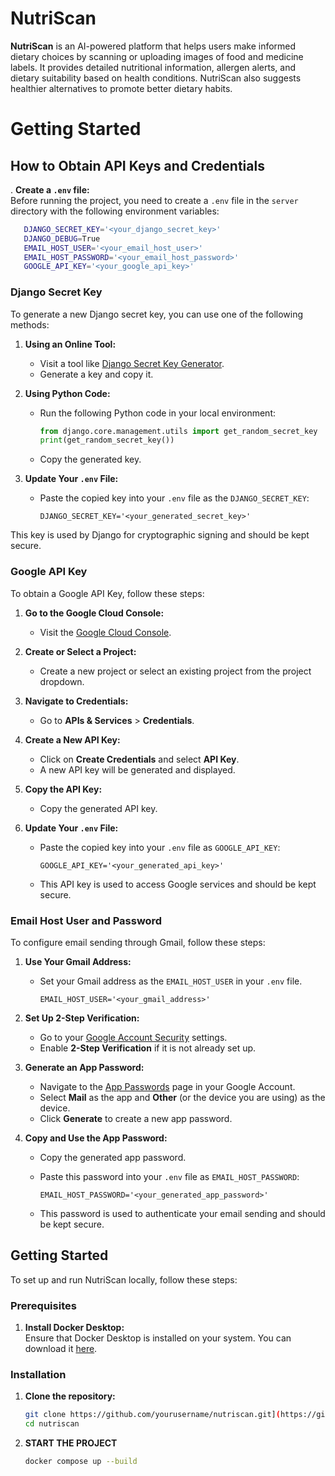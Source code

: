 # NutriScan

**NutriScan** is an AI-powered platform that helps users make informed dietary choices by scanning or uploading images of food and medicine labels. It provides detailed nutritional information, allergen alerts, and dietary suitability based on health conditions. NutriScan also suggests healthier alternatives to promote better dietary habits.

# Getting Started

## How to Obtain API Keys and Credentials



. **Create a `.env` file:**  
   Before running the project, you need to create a `.env` file in the `server` directory with the following environment variables:

  ```bash
     DJANGO_SECRET_KEY='<your_django_secret_key>'
     DJANGO_DEBUG=True
     EMAIL_HOST_USER='<your_email_host_user>'
     EMAIL_HOST_PASSWORD='<your_email_host_password>'
     GOOGLE_API_KEY='<your_google_api_key>'
  ```

### Django Secret Key

To generate a new Django secret key, you can use one of the following methods:

1. **Using an Online Tool:**
   - Visit a tool like [Django Secret Key Generator](https://miniwebtool.com/django-secret-key-generator/).
   - Generate a key and copy it.

2. **Using Python Code:**
   - Run the following Python code in your local environment:

     ```python
     from django.core.management.utils import get_random_secret_key
     print(get_random_secret_key())
     ```

   - Copy the generated key.

3. **Update Your `.env` File:**
   - Paste the copied key into your `.env` file as the `DJANGO_SECRET_KEY`:

     ```env
     DJANGO_SECRET_KEY='<your_generated_secret_key>'
     ```

This key is used by Django for cryptographic signing and should be kept secure.

### Google API Key

To obtain a Google API Key, follow these steps:

1. **Go to the Google Cloud Console:**
   - Visit the [Google Cloud Console](https://console.cloud.google.com/).

2. **Create or Select a Project:**
   - Create a new project or select an existing project from the project dropdown.

3. **Navigate to Credentials:**
   - Go to **APIs & Services** > **Credentials**.

4. **Create a New API Key:**
   - Click on **Create Credentials** and select **API Key**.
   - A new API key will be generated and displayed.

5. **Copy the API Key:**
   - Copy the generated API key.

6. **Update Your `.env` File:**
   - Paste the copied key into your `.env` file as `GOOGLE_API_KEY`:

     ```env
     GOOGLE_API_KEY='<your_generated_api_key>'
     ```

   - This API key is used to access Google services and should be kept secure.

### Email Host User and Password

To configure email sending through Gmail, follow these steps:

1. **Use Your Gmail Address:**
   - Set your Gmail address as the `EMAIL_HOST_USER` in your `.env` file.

     ```env
     EMAIL_HOST_USER='<your_gmail_address>'
     ```

2. **Set Up 2-Step Verification:**
   - Go to your [Google Account Security](https://myaccount.google.com/security) settings.
   - Enable **2-Step Verification** if it is not already set up.

3. **Generate an App Password:**
   - Navigate to the [App Passwords](https://myaccount.google.com/security) page in your Google Account.
   - Select **Mail** as the app and **Other** (or the device you are using) as the device.
   - Click **Generate** to create a new app password.

4. **Copy and Use the App Password:**
   - Copy the generated app password.
   - Paste this password into your `.env` file as `EMAIL_HOST_PASSWORD`:

     ```env
     EMAIL_HOST_PASSWORD='<your_generated_app_password>'
     ```

   - This password is used to authenticate your email sending and should be kept secure.



## Getting Started

To set up and run NutriScan locally, follow these steps:

### Prerequisites

1. **Install Docker Desktop:**  
   Ensure that Docker Desktop is installed on your system. You can download it [here](https://www.docker.com/products/docker-desktop/).

### Installation

1. **Clone the repository:**
   ```bash
   git clone https://github.com/yourusername/nutriscan.git](https://github.com/Fareed95/NutriScan.git
   cd nutriscan
2. **START THE PROJECT**
   ```bash
   docker compose up --build
